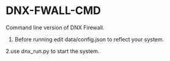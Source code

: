 # DNX-FWALL-CMD
Command line version of DNX Firewall.

1. Before running edit data/config.json to reflect your system.

2.use dnx_run.py to start the system.
